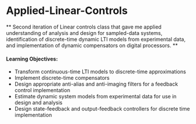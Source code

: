 # Applied-Linear-Controls
** Second iteration of Linear controls class that gave me applied understanding of analysis and design for sampled-data systems, identification of discrete-time dynamic LTI models from experimental data, and implementation of dynamic compensators on digital processors. **

#### Learning Objectives: 

- Transform continuous-time LTI models to discrete-time approximations
- Implement discrete-time compensators
- Design appropriate anti-alias and anti-imaging filters for a feedback control implementation
- Estimate dynamic system models from experimental data for use in design and analysis
- Design state-feedback and output-feedback controllers for discrete time implementation
